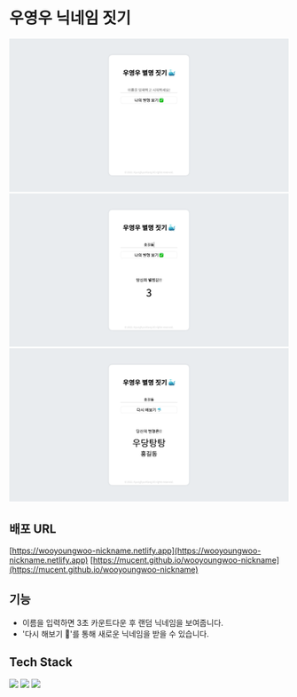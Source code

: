 # 우영우 닉네임 짓기

![첫화면](src/img/first.png)
![두번째](src/img/second.png)
![세번쨰](src/img/third.png)

## 배포 URL

[https://wooyoungwoo-nickname.netlify.app](https://wooyoungwoo-nickname.netlify.app)
[https://mucent.github.io/wooyoungwoo-nickname](https://mucent.github.io/wooyoungwoo-nickname)

## 기능

- 이름을 입력하면 3초 카운트다운 후 랜덤 닉네임을 보여줍니다.
- '다시 해보기 🐬'를 통해 새로운 닉네임을 받을 수 있습니다.

## Tech Stack

<div>
<img src="https://img.shields.io/badge/html5-E34F26?style=for-the-badge&logo=html5&logoColor=white">
<img src="https://img.shields.io/badge/css-1572B6?style=for-the-badge&logo=css3&logoColor=white">
<img src="https://img.shields.io/badge/javascript-F7DF1E?style=for-the-badge&logo=javascript&logoColor=black">
</div>
